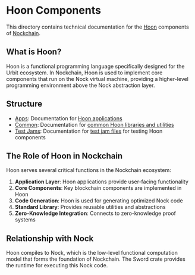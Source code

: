 # Hoon Components

This directory contains technical documentation for the [Hoon](../../hoon/) components of [Nockchain](../../).

## What is Hoon?

Hoon is a functional programming language specifically designed for the Urbit ecosystem. In Nockchain, Hoon is used to implement core components that run on the Nock virtual machine, providing a higher-level programming environment above the Nock abstraction layer.

## Structure

- [Apps](./apps.md): Documentation for [Hoon applications](../../hoon/apps/)
- [Common](./common.md): Documentation for [common Hoon libraries and utilities](../../hoon/common/)
- [Test Jams](./test-jams.md): Documentation for [test jam files](../../hoon/test-jams/) for testing Hoon components

## The Role of Hoon in Nockchain

Hoon serves several critical functions in the Nockchain ecosystem:

1. **Application Layer**: Hoon applications provide user-facing functionality
2. **Core Components**: Key blockchain components are implemented in Hoon
3. **Code Generation**: Hoon is used for generating optimized Nock code
4. **Standard Library**: Provides reusable utilities and abstractions
5. **Zero-Knowledge Integration**: Connects to zero-knowledge proof systems

## Relationship with Nock

Hoon compiles to Nock, which is the low-level functional computation model that forms the foundation of Nockchain. The Sword crate provides the runtime for executing this Nock code. 